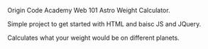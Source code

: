 Origin Code Academy Web 101 Astro Weight Calculator.

Simple project to get started with HTML and baisc JS and JQuery.

Calculates what your weight would be on different planets.
